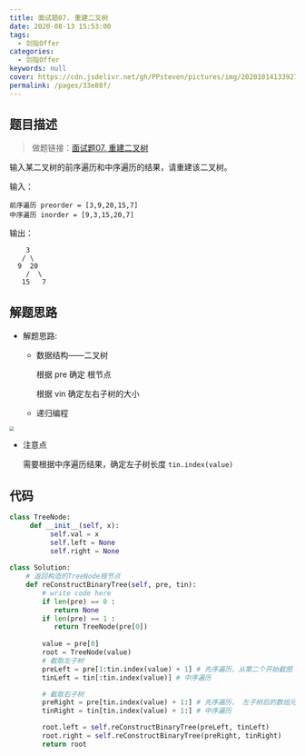 ```yaml
---
title: 面试题07. 重建二叉树
date: 2020-08-13 15:53:00
tags: 
  - 剑指Offer
categories: 
  - 剑指Offer
keywords: null
cover: https://cdn.jsdelivr.net/gh/PPsteven/pictures/img/20201014133927.png
permalink: /pages/33e88f/
---
```


## 题目描述

> 做题链接：[面试题07. 重建二叉树](https://leetcode-cn.com/problems/zhong-jian-er-cha-shu-lcof/)
>

输入某二叉树的前序遍历和中序遍历的结果，请重建该二叉树。

输入：

```
前序遍历 preorder = [3,9,20,15,7]
中序遍历 inorder = [9,3,15,20,7]
```

输出：

```
    3
   / \
  9  20
    /  \
   15   7
```

<!--more-->

## 解题思路

- 解题思路:

  - 数据结构——二叉树

    根据 pre 确定 根节点

    根据 vin 确定左右子树的大小

  - 递归编程

<img src="https://cdn.jsdelivr.net/gh/PPsteven/pictures/img/20200512123358.png" style="zoom:50%;" />

- 注意点

  需要根据中序遍历结果，确定左子树长度  `tin.index(value)` 

## 代码

```python
class TreeNode:
     def __init__(self, x):
          self.val = x
          self.left = None
          self.right = None
        
class Solution:
    # 返回构造的TreeNode根节点
    def reConstructBinaryTree(self, pre, tin):
        # write code here
        if len(pre) == 0 :
           return None
        if len(pre) == 1 :
           return TreeNode(pre[0])
        
        value = pre[0]
        root = TreeNode(value)
        # 截取左子树
        preLeft = pre[1:tin.index(value) + 1] # 先序遍历，从第二个开始截图 左子树长度的 数组
        tinLeft = tin[:tin.index(value)] # 中序遍历

        # 截取右子树
        preRight = pre[tin.index(value) + 1:] # 先序遍历， 左子树后的数组元素是 右子树
        tinRight = tin[tin.index(value) + 1:] # 中序遍历

        root.left = self.reConstructBinaryTree(preLeft, tinLeft)
        root.right = self.reConstructBinaryTree(preRight, tinRight)
        return root
```
